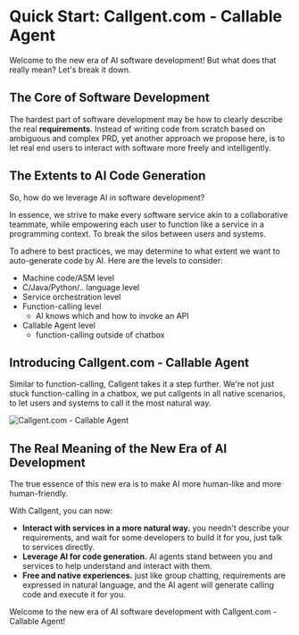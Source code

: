 # Quick Start: Callgent.com - Callable Agent

Welcome to the new era of AI software development! But what does that really mean? Let's break it down.

## The Core of Software Development

The hardest part of software development may be how to clearly describe the real **requirements**. Instead of writing code from scratch based on ambiguous and complex PRD, yet another approach we propose here, is to let real end users to interact with software more freely and intelligently.

## The Extents to AI Code Generation

So, how do we leverage AI in software development?

In essence, we strive to make every software service akin to a collaborative teammate, while empowering each user to function like a service in a programming context. To break the silos between users and systems.

To adhere to best practices, we may determine to what extent we want to auto-generate code by AI. Here are the levels to consider:

- Machine code/ASM level
- C/Java/Python/.. language level
- Service orchestration level
- Function-calling level
  - AI knows which and how to invoke an API
- Callable Agent level
  - function-calling outside of chatbox

## Introducing Callgent.com - Callable Agent

Similar to function-calling, Callgent takes it a step further. We're not just stuck function-calling in a chatbox, we put callgents in all native scenarios, to let users and systems to call it the most natural way.

![Callgent.com - Callable Agent](https://docs.callgent.com/assets/images/callgent-architecture-a9ae93e8d6935d208536e2eb56a2a023.png)

## The Real Meaning of the New Era of AI Development

The true essence of this new era is to make AI more human-like and more human-friendly.

With Callgent, you can now:

- **Interact with services in a more natural way.** you needn't describe your requirements, and wait for some developers to build it for you, just talk to services directly.
- **Leverage AI for code generation.** AI agents stand between you and services to help understand and interact with them.
- **Free and native experiences.** just like group chatting, requirements are expressed in natural language, and the AI agent will generate calling code and execute it for you.

Welcome to the new era of AI software development with Callgent.com - Callable Agent!
